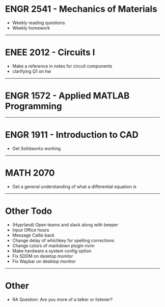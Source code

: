 # ENGR 2541 - Mechanics of Materials
- Weekly reading questions
- Weekly homework

***

# ENEE 2012 - Circuits I
- Make a reference in notes for circuit components
- clarifying Q1 on hw

***

# ENGR 1572 - Applied MATLAB Programming

***

# ENGR 1911 - Introduction to CAD
- Get Solidworks working

***

# MATH 2070
- Get a general understanding of what a differential equation is

***

# Other Todo
- (Hyprland) Open teams and slack along with beeper
- Input Office hours
- Message Callie back
- Change delay of whichkey for spelling corrections
- Change colors of markdown plugin nvim
- Make hardware a system config option
- Fix SDDM on desktop monitor
- Fix Waybar on desktop monitor

***

# Other
- RA Question: Are you more of a talker or listener?
